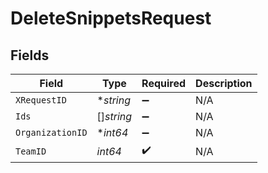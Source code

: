 # DeleteSnippetsRequest


## Fields

| Field              | Type               | Required           | Description        |
| ------------------ | ------------------ | ------------------ | ------------------ |
| `XRequestID`       | **string*          | :heavy_minus_sign: | N/A                |
| `Ids`              | []*string*         | :heavy_minus_sign: | N/A                |
| `OrganizationID`   | **int64*           | :heavy_minus_sign: | N/A                |
| `TeamID`           | *int64*            | :heavy_check_mark: | N/A                |